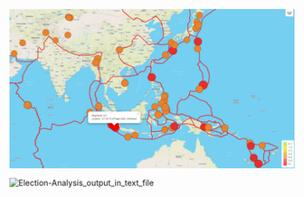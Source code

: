 ![Major-Earthquakes](static/js/Major_earthquakes.png) 


![Election-Analysis_output_in_text_file](Resources/Election-Analysis_output_in_text_file.png)
